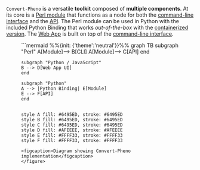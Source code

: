 `Convert-Pheno` is a versatile **toolkit** composed of **multiple components**. At its core is a [Perl module](https://metacpan.org/pod/Convert%3A%3APheno)  that functions as a node for both the [command-line interface](use-as-a-command-line-interface.md) and the [API](use-as-an-api.md). The Perl module can be used in Python with the included Python Binding that works _out-of-the-box_ with the [containerized version](https://github.com/CNAG-Biomedical-Informatics/convert-pheno#containerized-recommended-method). The [Web App](https://cnag-biomedical-informatics.github.io/convert-pheno-ui) is built on top of the [command-line interface](use-as-a-command-line-interface.md).

<figure markdown>
  ```mermaid
  %%{init: {'theme':'neutral'}}%%
  graph TB
    subgraph "Perl"
    A[Module]--> B[CLI]
    A[Module]--> C[API]
    end

    subgraph "Python / JavaScript"
    B --> D[Web App UI]
    end

    subgraph "Python"
    A --> |Python Binding| E[Module]
    E --> F[API]
    end


    style A fill: #6495ED, stroke: #6495ED
    style B fill: #6495ED, stroke: #6495ED
    style C fill: #6495ED, stroke: #6495ED
    style D fill: #AFEEEE, stroke: #AFEEEE
    style E fill: #FFFF33, stroke: #FFFF33
    style F fill: #FFFF33, stroke: #FFFF33
  ```
  <figcaption>Diagram showing Convert-Pheno implementation</figcaption>
</figure>
